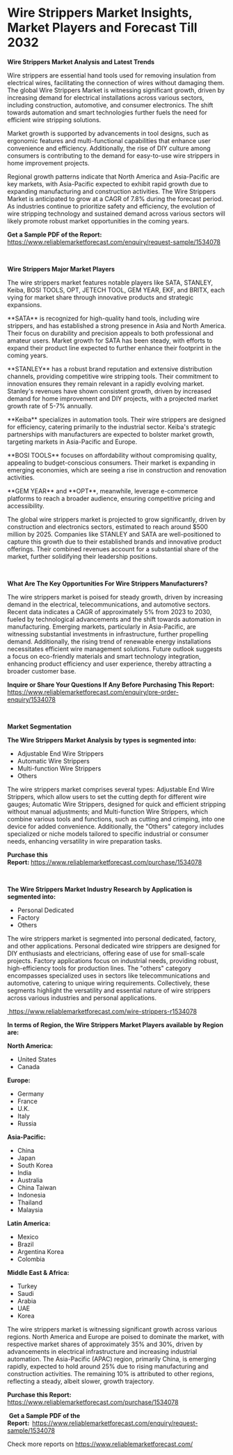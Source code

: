 <p><h1>Wire Strippers Market Insights, Market Players and Forecast Till 2032</h1></p><p><strong>Wire Strippers Market Analysis and Latest Trends</strong></p>
<p><p>Wire strippers are essential hand tools used for removing insulation from electrical wires, facilitating the connection of wires without damaging them. The global Wire Strippers Market is witnessing significant growth, driven by increasing demand for electrical installations across various sectors, including construction, automotive, and consumer electronics. The shift towards automation and smart technologies further fuels the need for efficient wire stripping solutions.</p><p>Market growth is supported by advancements in tool designs, such as ergonomic features and multi-functional capabilities that enhance user convenience and efficiency. Additionally, the rise of DIY culture among consumers is contributing to the demand for easy-to-use wire strippers in home improvement projects.</p><p>Regional growth patterns indicate that North America and Asia-Pacific are key markets, with Asia-Pacific expected to exhibit rapid growth due to expanding manufacturing and construction activities. The Wire Strippers Market is anticipated to grow at a CAGR of 7.8% during the forecast period. As industries continue to prioritize safety and efficiency, the evolution of wire stripping technology and sustained demand across various sectors will likely promote robust market opportunities in the coming years.</p></p>
<p><strong>Get a Sample PDF of the Report:&nbsp;</strong> <a href="https://www.reliablemarketforecast.com/enquiry/request-sample/1534078?utm_campaign=2247&utm_medium=2&utm_source=Github&utm_content=ia&utm_term=17022025&utm_id=wire-strippers">https://www.reliablemarketforecast.com/enquiry/request-sample/1534078</a></p>
<p>&nbsp;</p>
<p><strong>Wire Strippers Major Market Players</strong></p>
<p><p>The wire strippers market features notable players like SATA, STANLEY, Keiba, BOSI TOOLS, OPT, JETECH TOOL, GEM YEAR, EKF, and BRITX, each vying for market share through innovative products and strategic expansions. </p><p>**SATA** is recognized for high-quality hand tools, including wire strippers, and has established a strong presence in Asia and North America. Their focus on durability and precision appeals to both professional and amateur users. Market growth for SATA has been steady, with efforts to expand their product line expected to further enhance their footprint in the coming years.</p><p>**STANLEY** has a robust brand reputation and extensive distribution channels, providing competitive wire stripping tools. Their commitment to innovation ensures they remain relevant in a rapidly evolving market. Stanley's revenues have shown consistent growth, driven by increased demand for home improvement and DIY projects, with a projected market growth rate of 5-7% annually.</p><p>**Keiba** specializes in automation tools. Their wire strippers are designed for efficiency, catering primarily to the industrial sector. Keiba's strategic partnerships with manufacturers are expected to bolster market growth, targeting markets in Asia-Pacific and Europe.</p><p>**BOSI TOOLS** focuses on affordability without compromising quality, appealing to budget-conscious consumers. Their market is expanding in emerging economies, which are seeing a rise in construction and renovation activities.</p><p>**GEM YEAR** and **OPT**, meanwhile, leverage e-commerce platforms to reach a broader audience, ensuring competitive pricing and accessibility.</p><p>The global wire strippers market is projected to grow significantly, driven by construction and electronics sectors, estimated to reach around $500 million by 2025. Companies like STANLEY and SATA are well-positioned to capture this growth due to their established brands and innovative product offerings. Their combined revenues account for a substantial share of the market, further solidifying their leadership positions.</p></p>
<p>&nbsp;</p>
<p><strong>What Are The Key Opportunities For Wire Strippers Manufacturers?</strong></p>
<p><p>The wire strippers market is poised for steady growth, driven by increasing demand in the electrical, telecommunications, and automotive sectors. Recent data indicates a CAGR of approximately 5% from 2023 to 2030, fueled by technological advancements and the shift towards automation in manufacturing. Emerging markets, particularly in Asia-Pacific, are witnessing substantial investments in infrastructure, further propelling demand. Additionally, the rising trend of renewable energy installations necessitates efficient wire management solutions. Future outlook suggests a focus on eco-friendly materials and smart technology integration, enhancing product efficiency and user experience, thereby attracting a broader customer base.</p></p>
<p><strong>Inquire or Share Your Questions If Any Before Purchasing This Report:</strong> <a href="https://www.reliablemarketforecast.com/enquiry/pre-order-enquiry/1534078?utm_campaign=2247&utm_medium=2&utm_source=Github&utm_content=ia&utm_term=17022025&utm_id=wire-strippers">https://www.reliablemarketforecast.com/enquiry/pre-order-enquiry/1534078</a></p>
<p>&nbsp;</p>
<p><strong>Market Segmentation</strong></p>
<p><strong>The Wire Strippers Market Analysis by types is segmented into:</strong></p>
<p><ul><li>Adjustable End Wire Strippers</li><li>Automatic Wire Strippers</li><li>Multi-function Wire Strippers</li><li>Others</li></ul></p>
<p><p>The wire strippers market comprises several types: Adjustable End Wire Strippers, which allow users to set the cutting depth for different wire gauges; Automatic Wire Strippers, designed for quick and efficient stripping without manual adjustments; and Multi-function Wire Strippers, which combine various tools and functions, such as cutting and crimping, into one device for added convenience. Additionally, the "Others" category includes specialized or niche models tailored to specific industrial or consumer needs, enhancing versatility in wire preparation tasks.</p></p>
<p><strong>Purchase this Report:&nbsp;</strong><a href="https://www.reliablemarketforecast.com/purchase/1534078?utm_campaign=2247&utm_medium=2&utm_source=Github&utm_content=ia&utm_term=17022025&utm_id=wire-strippers">https://www.reliablemarketforecast.com/purchase/1534078</a></p>
<p>&nbsp;</p>
<p><strong>The Wire Strippers Market Industry Research by Application is segmented into:</strong></p>
<p><ul><li>Personal Dedicated</li><li>Factory</li><li>Others</li></ul></p>
<p><p>The wire strippers market is segmented into personal dedicated, factory, and other applications. Personal dedicated wire strippers are designed for DIY enthusiasts and electricians, offering ease of use for small-scale projects. Factory applications focus on industrial needs, providing robust, high-efficiency tools for production lines. The "others" category encompasses specialized uses in sectors like telecommunications and automotive, catering to unique wiring requirements. Collectively, these segments highlight the versatility and essential nature of wire strippers across various industries and personal applications.</p></p>
<p><a href="https://www.reliablemarketforecast.com/wire-strippers-r1534078?utm_campaign=2247&utm_medium=2&utm_source=Github&utm_content=ia&utm_term=17022025&utm_id=wire-strippers">&nbsp;https://www.reliablemarketforecast.com/wire-strippers-r1534078</a></p>
<p><strong>In terms of Region, the Wire Strippers Market Players available by Region are:</strong></p>
<p>
    <p> <strong> North America: </strong>
        <ul>
            <li>United States</li>
            <li>Canada</li>
        </ul>
        </p> 
    <p> <strong> Europe: </strong>
        <ul>
            <li>Germany</li>
            <li>France</li>
            <li>U.K.</li>
            <li>Italy</li>
            <li>Russia</li>
        </ul>
        </p> 
    <p> <strong> Asia-Pacific: </strong>
        <ul>
            <li>China</li>
            <li>Japan</li>
            <li>South Korea</li>
            <li>India</li>
            <li>Australia</li>
            <li>China Taiwan</li>
            <li>Indonesia</li>
            <li>Thailand</li>
            <li>Malaysia</li>
        </ul>
        </p> 
    <p> <strong> Latin America: </strong>
        <ul>
            <li>Mexico</li>
            <li>Brazil</li>
            <li>Argentina Korea</li>
            <li>Colombia</li>
        </ul>
        </p> 
    <p> <strong> Middle East & Africa: </strong>
        <ul>
            <li>Turkey</li>
            <li>Saudi</li>
            <li>Arabia</li>
            <li>UAE</li>
            <li>Korea</li>
        </ul>
    </p>
    </p>
<p><p>The wire strippers market is witnessing significant growth across various regions. North America and Europe are poised to dominate the market, with respective market shares of approximately 35% and 30%, driven by advancements in electrical infrastructure and increasing industrial automation. The Asia-Pacific (APAC) region, primarily China, is emerging rapidly, expected to hold around 25% due to rising manufacturing and construction activities. The remaining 10% is attributed to other regions, reflecting a steady, albeit slower, growth trajectory.</p></p>
<p><strong>Purchase this Report: </strong><a href="https://www.reliablemarketforecast.com/purchase/1534078?utm_campaign=2247&utm_medium=2&utm_source=Github&utm_content=ia&utm_term=17022025&utm_id=wire-strippers">https://www.reliablemarketforecast.com/purchase/1534078</a></p>
<p>&nbsp;<strong>Get a Sample PDF of the Report:&nbsp;&nbsp;</strong><a href="https://www.reliablemarketforecast.com/enquiry/request-sample/1534078?utm_campaign=2247&utm_medium=2&utm_source=Github&utm_content=ia&utm_term=17022025&utm_id=wire-strippers">https://www.reliablemarketforecast.com/enquiry/request-sample/1534078</a></p>
<p><strong></strong></p>
<p>Check more reports on <a href="https://www.reliablemarketforecast.com/?utm_campaign=2247&utm_medium=2&utm_source=Github&utm_content=ia&utm_term=17022025&utm_id=wire-strippers">https://www.reliablemarketforecast.com/</a></p>